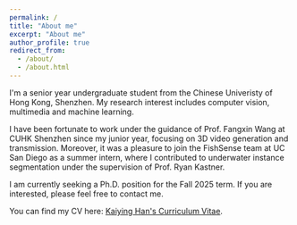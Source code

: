 ```yaml
---
permalink: /
title: "About me"
excerpt: "About me"
author_profile: true
redirect_from: 
  - /about/
  - /about.html
---
```


I'm a senior year undergraduate student from the Chinese Univeristy of Hong Kong, Shenzhen. My research interest includes computer vision, multimedia and machine learning.

I have been fortunate to work under the guidance of Prof. Fangxin Wang at CUHK Shenzhen since my junior year, focusing on 3D video generation and transmission. Moreover, it was a pleasure to join the FishSense team at UC San Diego as a summer intern, where I contributed to underwater instance segmentation under the supervision of Prof. Ryan Kastner. 

I am currently seeking a Ph.D. position for the Fall 2025 term. If you are interested, please feel free to contact me.

You can find my CV here: [Kaiying Han's Curriculum Vitae](../assets/CV.pdf).

<br>
<br>
<br>
<script type="text/javascript" id="clustrmaps" src="//clustrmaps.com/map_v2.js?d=p9dWKAfHeD5OflPPZzy3zWbAjnfGfahpLNQSATRSjQM&cl=ffffff&w=a"></script>


